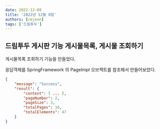 ```yaml
---
date: 2022-12-08
title: '2022년 12월 8일'
authors: [cmjeon]
tags: ['드림투두']
---
```


## 드림투두 게시판 기능 게시물목록, 게시물 조회하기

게시물목록 조회하기 기능을 만들었다.

응답객체를 SpringFramework 의 PageImpl 오브젝트를 참조해서 만들어보았다.

```json
{
    "message": "Success",
    "result": {
        "content": [ ... ],
        "pageNumber": 2,
        "pageSize": 3,
        "totalPages": 16,
        "totalElements": 47
    }
}
```
